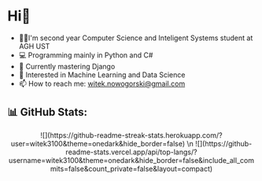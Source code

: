 
# Hi👋

- 👨‍🎓I'm second year Computer Science and Inteligent Systems student at AGH UST  
- 💻 Programming mainly in Python and C#  
- 🌱 Currently mastering Django  
- 🤔 Interested in Machine Learning and Data Science  
- 📫 How to reach me: witek.nowogorski@gmail.com

 
## 📊 GitHub Stats:
<p align="center">
 ![](https://github-readme-streak-stats.herokuapp.com/?user=witek3100&theme=onedark&hide_border=false)
 \n
 ![](https://github-readme-stats.vercel.app/api/top-langs/?username=witek3100&theme=onedark&hide_border=false&include_all_commits=false&count_private=false&layout=compact)
</p>



